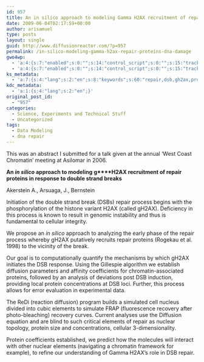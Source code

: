 ```yaml
---
id: 957
title: An in silico approach to modeling Gamma H2AX recruitment of repair proteins in response to double strand breaks
date: 2009-06-04T02:17:59+00:00
author: arisamuel
type: posts
layout: single
guid: http://www.diffusionreactor.com/?p=957
permalink: /in-silico-modeling-gamma-h2ax-repair-proteins-dna-damage
gwo4wp:
  - 'a:4:{s:7:"enabled";s:0:"";s:14:"control_script";s:0:"";s:15:"tracking_script";s:0:"";s:17:"conversion_script";s:0:"";}'
  - 'a:4:{s:7:"enabled";s:0:"";s:14:"control_script";s:0:"";s:15:"tracking_script";s:0:"";s:17:"conversion_script";s:0:"";}'
ks_metadata:
  - 'a:7:{s:4:"lang";s:2:"en";s:8:"keywords";s:60:"repair,dsb,gh2ax,process,diffusion,elements,protein,proteins";s:19:"keywords_autoupdate";s:1:"1";s:11:"description";s:155:"repair proteins in response to double strand breaks Akerstein A., Arsuaga, J., Bernstein Initiation of the double strand break (DSBs) repair process begins";s:22:"description_autoupdate";s:1:"1";s:5:"title";s:58:"modeling repair protein movement in response to DNA damage";s:6:"robots";s:12:"index,follow";}'
kdc_metadata:
  - 'a:1:{s:4:"lang";s:2:"en";}'
original_post_id:
  - "957"
categories:
  - Science, Experiments and Technical Stuff
  - Uncategorized
tags:
  - Data Modeling
  - dna repair
---
```

This was an abstract I submitted for a talk given at the annual &#8216;West Coast Chromatin&#8217; meeting at Asilomar in 2006.

**An _in silico_ approach to modeling** **g****H2AX recruitment of repair proteins in response to double strand breaks**

Akerstein A., Arsuaga, J., Bernstein

Initiation of the double strand break (DSBs) repair process begins with the phosphorylation of the histone variant H2AX (called gH2AX). Deficiency in this process is known to result in genomic instability and thus is fundamental to cellular integrity.

We propose an _in silico_ approach to analyzing the early phase of the repair process whereby gH2AX putatively recruits repair proteins (Rogekau et al. 1998) to the vicinity of the break.

Our goal is to computationally quantify the mechanisms by which gH2AX initiates the DSB response. Using the Gillespie algorithm we establish diffusion parameters and affinity coefficients for chromatin-associated proteins, followed by an analysis of deviations post DSB induction, providing local protein concentrations at DSB loci. Further, this process allows for error evaluation in experimental data.

The ReDi (reaction diffusion) program builds a simulated cell nucleus divided into cubic elements to simulate FRAP (fluorescence recovery after photo-bleaching) recovery curves. Current analyses use the Diffusion equation and are blind to such critical elements of repair as nuclear topology, protein size and concentrations, cellular 3-dimensionality.

Protein coefficients established, we predict how the molecules will interact with other nuclear elements (navigating a chromatin framework for example), to refine our understanding of Gamma H2AX&#8217;s role in DSB repair.